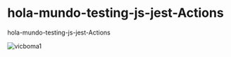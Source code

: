 # hola-mundo-testing-js-jest-Actions
hola-mundo-testing-js-jest-Actions



![vicboma1](https://github.com/vicboma1/hola-mundo-testing-js-jest-Actions/workflows/vicboma1/badge.svg)
